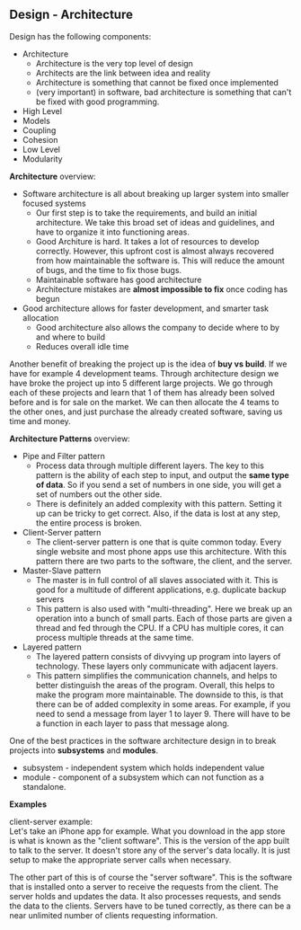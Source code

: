 ## Design - Architecture

Design has the following components:
  * Architecture
    * Architecture is the very top level of design
    * Architects are the link between idea and reality
    * Architecture is something that cannot be fixed once implemented
    * (very important) in software, bad architecture is something that can't be fixed with good programming. 
  * High Level
  * Models
  * Coupling
  * Cohesion
  * Low Level
  * Modularity

**Architecture** overview:
  * Software architecture is all about breaking up larger system into smaller focused systems
    * Our first step is to take the requirements, and build an initial architecture. We take this broad set of ideas and guidelines, and have to organize it into functioning areas.
    * Good Architure is hard. It takes a lot of resources to develop correctly. However, this upfront cost is almost always recovered from how maintainable the software is. This will reduce the amount of bugs, and the time to fix those bugs.
    * Maintainable software has good architecture
    * Architecture mistakes are **almost impossible to fix** once coding has begun
  * Good architecture allows for faster development, and smarter task allocation
    * Good architecture also allows the company to decide where to by and where to build
    * Reduces overall idle time 

Another benefit of breaking the project up is the idea of **buy vs build**. If we have for example 4 development teams. Through architecture design we have broke the project up into 5 different large projects. We go through each of these projects and learn that 1 of them has already been solved before and is for sale on the market. We can then allocate the 4 teams to the other ones, and just purchase the already created software, saving us time and money.

**Architecture Patterns** overview:
  * Pipe and Filter pattern
    * Process data through multiple different layers. The key to this pattern is the ability of each step to input, and output the **same type of data**. So if you send a set of numbers in one side, you will get a set of numbers out the other side.
    * There is definitely an added complexity with this pattern. Setting it up can be tricky to get correct. Also, if the data is lost at any step, the entire process is broken.
  * Client-Server pattern
    * The client-server pattern is one that is quite common today. Every single website and most phone apps use this architecture. With this pattern there are two parts to the software, the client, and the server.
  * Master-Slave pattern
    * The master is in full control of all slaves associated with it. This is good for a multitude of different applications, e.g. duplicate backup servers
    * This pattern is also used with "multi-threading". Here we break up an operation into a bunch of small parts. Each of those parts are given a thread and fed through the CPU. If a CPU has multiple cores, it can process multiple threads at the same time.
  * Layered pattern
    * The layered pattern consists of divvying up program into layers of technology. These layers only communicate with adjacent layers. 
    * This pattern simplifies the communication channels, and helps to better distinguish the areas of the program. Overall, this helps to make the program more maintainable. The downside to this, is that there can be of added complexity in some areas. For example, if you need to send a message from layer 1 to layer 9. There will have to be a function in each layer to pass that message along.

One of the best practices in the software architecture design in to break projects into **subsystems** and **modules**.
  * subsystem - independent system which holds independent value
  * module - component of a subsystem which can not function as a standalone. 

 **Examples**

client-server example:\
Let's take an iPhone app for example. What you download in the app store is what is known as the "client software". This is the version of the app built to talk to the server. It doesn't store any of the server's data locally. It is just setup to make the appropriate server calls when necessary.

The other part of this is of course the "server software". This is the software that is installed onto a server to receive the requests from the client. The server holds and updates the data. It also processes requests, and sends the data to the clients. Servers have to be tuned correctly, as there can be a near unlimited number of clients requesting information.



